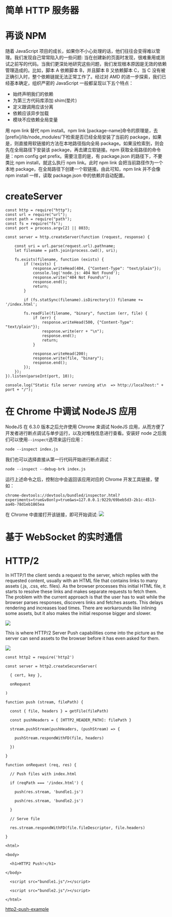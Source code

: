 # 简单 HTTP 服务器

# 再谈 NPM

随着 JavaScript 项目的成长，如果你不小心处理的话，他们往往会变得难以管理。我们发现自己常常陷入的一些问题: 当在创建新的页面时发现，很难重用或测试之前写的代码。当我们更深处地研究这些问题，我们发现根本原因是无效的依赖管理造成的。比如，脚本 A 依赖脚本 B，并且脚本 B 又依赖脚本 C，当 C 没有被正确引入时，整个依赖链就无法正常工作了。经过对 AMD 的进一步探索，我们已经基本确定，组织严密的 JavaScript 一般都呈现以下五个特点：

* 始终声明我们的依赖
* 为第三方代码库添加 shim(垫片)
* 定义跟调用应该分离
* 依赖应该异步加载
* 模块不应依赖全局变量

用 npm link 替代 npm install。npm link [package-name]命令的原理是，去 [prefix]/lib/node_modules/下检索是否已经全局安装了当前的 package，如果是，则直接用软链接的方法在本地路径指向全局 package。如果没检索到，则会先在全局路径下安装该 package，再去建立软链接。npm 获取全局路径的命令是：npm config get prefix。需要注意的是，有 package.json 的路径下，不要类比 npm install，就这么执行 npm link。此时 npm link 会把当前路径作为一个本地 package，在全局路径下创建一个软链接。由此可知，npm link 并不会像 npm install 一样，读取 package.json 中的依赖并自动配置。

# createServer

```
const http = require("http");
const url = require("url");
const path = require("path");
const fs = require("fs");
const port = process.argv[2] || 8033;

const server = http.createServer(function (request, response) {

    const uri = url.parse(request.url).pathname;
    let filename = path.join(process.cwd(), uri);

    fs.exists(filename, function (exists) {
        if (!exists) {
            response.writeHead(404, {"Content-Type": "text/plain"});
            console.log('node.js: 404 Not Found');
            response.write("404 Not Found\n");
            response.end();
            return;
        }

        if (fs.statSync(filename).isDirectory()) filename += '/index.html';

        fs.readFile(filename, "binary", function (err, file) {
            if (err) {
                response.writeHead(500, {"Content-Type": "text/plain"});
                response.write(err + "\n");
                response.end();
                return;
            }

            response.writeHead(200);
            response.write(file, "binary");
            response.end();
        });
    });
}).listen(parseInt(port, 10));

console.log("Static file server running at\n  => http://localhost:" + port + "/");
```

# 在 Chrome 中调试 NodeJS 应用

NodeJS 在 6.3.0 版本之后允许使用 Chrome 来调试 NodeJS 应用，从而方便了开发者进行断点调试与单步运行，以及对堆栈信息进行查看。安装好 node 之后我们可以使用`--inspect`选项来运行应用：

```
node --inspect index.js
```

我们也可以选择直接从第一行代码开始进行断点调试：

```
node --inspect --debug-brk index.js
```

运行上述命令之后，控制台中会返回该应用对应的 Chrome 开发工具链接，譬如：

```
chrome-devtools://devtools/bundled/inspector.html?experiments=true&v8only=true&ws=127.0.0.1:9229/69beb5d3-2b1c-4513-aa4b-78d1eb1865ea
```

在 Chrome 中直接打开该链接，即可开始调试: ![](https://coding.net/u/hoteam/p/Cache/git/raw/master/2017/1/3/QQ20170125-0123.png)

# 基于 WebSocket 的实时通信

# HTTP/2

In HTTP/1 the client sends a request to the server, which replies with the requested content, usually with an HTML file that contains links to many assets (.js, .css, etc. files). As the browser processes this initial HTML file, it starts to resolve these links and makes separate requests to fetch them. The problem with the current approach is that the user has to wait while the browser parses responses, discovers links and fetches assets. This delays rendering and increases load times. There are workarounds like inlining some assets, but it also makes the initial response bigger and slower.

![](https://blog-assets.risingstack.com/2017/08/http_1-in-nodejs.png)

This is where HTTP/2 Server Push capabilities come into the picture as the server can send assets to the browser before it has even asked for them.

![](https://blog-assets.risingstack.com/2017/08/http2-in-nodejs.png)

```
const http2 = require('http2')

const server = http2.createSecureServer(

  { cert, key },

  onRequest

)

function push (stream, filePath) {

  const { file, headers } = getFile(filePath)

  const pushHeaders = { [HTTP2_HEADER_PATH]: filePath }

  stream.pushStream(pushHeaders, (pushStream) => {

    pushStream.respondWithFD(file, headers)

  })

}

function onRequest (req, res) {

  // Push files with index.html

  if (reqPath === '/index.html') {

    push(res.stream, 'bundle1.js')

    push(res.stream, 'bundle2.js')

  }

  // Serve file

  res.stream.respondWithFD(file.fileDescriptor, file.headers)

}
```

```
<html>

<body>

  <h1>HTTP2 Push!</h1>

</body>

  <script src="bundle1.js"/></script>

  <script src="bundle2.js"/></script>

</html>
```

[http2-push-example](https://github.com/RisingStack/http2-push-example)
